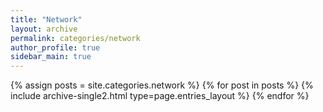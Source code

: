 ```yaml
---
title: "Network"
layout: archive
permalink: categories/network
author_profile: true
sidebar_main: true
---
```


{% assign posts = site.categories.network %}
{% for post in posts %} {% include archive-single2.html type=page.entries_layout %} {% endfor %}